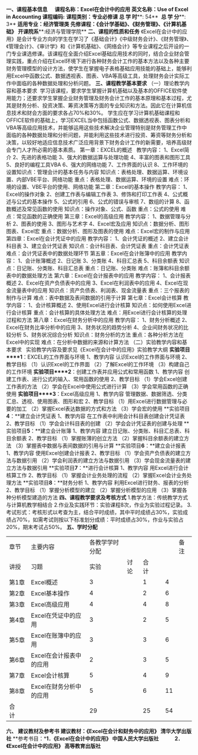 
**一、课程基本信息**
    **课程名称：Excel在会计中的应用**
**英文名称：****Use of Excel in Accounting**
**课程编码****:**
**课程类别：专业必修课**
**总 学 时****: 54**
 **总 学 分****: 3**
**适用专业：经济管理类**
**先修课程：《会计学基础》、《财务管理》、《计算机基础》**
**开课院系****:经济与管理学院**
**二、课程的性质和任务**
《Excel在会计中的应用》是会计专业方向的学生在学习了《基础会计》《中级财务会计》、《财务管理》、《管理会计》、《审计学》和《计算机基础》、《网络会计》等专业课程之后开设的一门专业课选修课。该课程在全面介绍Excel基础应用技术的同时，结合企业财会管理实践，重点介绍在Excel环境下进行各种财务会计工作的基本方法以及各种主要财务管理模型的设计方法，使学生在掌握电子表格基础应用技能的基础上，能够利用Excel中函数公式、数据透视表、图表、VBA等高级工具，处理财务会计实际工作中面临的各种数据处理和分析问题。
**三、课程教学基本要求**
（一）理论教学内容和基本要求
 学习该课程，要求学生掌握计算机基础以及基本的OFFICE软件使用能力；还要求学生掌握企业财务管理及财务会计工作的基本原理和基本过程，尤其是财务分析、投资决策、筹资决策等方面的专业知识和方法。因此它在计算机信息技术和财会方面的要求各占70%和30%。
学生应在学习计算机基础课程和OFFICE软件的基础上，学习EXCEL当中包括函数公式、数据透视表、图表分析和VBA等高级应用技术，并能够运用这些技术解决企业管理特别是财务管理工作中面临的各种数据处理和分析问题，并能利用这些技术进行投资、筹资等财务分析和决策，以较好地适应信息技术广泛应用背景下财务会计工作的新需要，培养高级财会专门人才所必需的基本素质。
第一章：EXCEL的概述  
教学内容：
1、Excel简介
2、先进的表格功能
3、强大的数据运算与处理功能
4、丰富的图表和图形工具
5、良好的编程工具VBA
6、强大的网络功能
7、工作界面的认识
8、工作环境的设置知识点：管理会计的基本任务与内容
知识点：表格处理、数据运算、环境设置、内部VBE平台、网络功能
重点：表格处理、数据运算、环境的设置
难点：环境的设置、VBE平台的使用、网络功能
第二章：Excel的基本操作
教学内容：
1、Excel的操作对象
2、创建工作表与编辑工作表
3、修饰和打印工作表
4、公式概述与公式的基本操作
5、公式的引用
6、公式的错误与审核
7、数组的计算
8、函数概述及常见函数的使用
知识点：操作对象、公式、函数
重点：公式的使用
难点：常见函数的正确使用
第三章：Excel的高级应用
教学内容：
1、数据管理与分析
2、图表的使用
3、图形与艺术字
4、Excel宏及应用
知识点：数据分析、图形图表、Excel宏
重点：数据分析、图形及图表的使用
难点：Excel宏的制作与应用
第四章：Excel在会计凭证中的应用
教学内容：
1、会计凭证的概述
2、建立会计科目表
3、建立会计凭证表
知识点：会计科目表、会计凭证表
重点：会计凭证表
难点：会计凭证表中的数据处理环节
第五章：Excel在会计账簿中的应用
教学内容：
1、会计账簿概述
2、日记账
3、分类账
4、科目汇总表
5、科目余额表
知识点：日记账、分类账、科目汇总表
重点：日记账、分类账
难点：账簿和科目余额表中的数据处理方法
第六章：Excel在会计报表中的应用
教学内容：
1、会计报表概述
2、Excel在资产负债表中的应用
3、Excel在利润表中的应用
4、Excel在现金流量表中的应用
知识点：资产负债表、利润表、现金流量表
重点：三个报表的制作与计算
难点：表中数据及表间数据的引用于计算
第七章：Excel会计核算
教学内容：
1、会计核算概述
2、使用Excel进行会计核算
知识点：如何使用Excel进行会计核算
重点：会计核算的具体处理方法
难点：用Excel进行会计核算的处理过程和方法
第八章：Excel在财务分析中的应用
教学内容：
1、财务分析概述
2、Excel在财务比率分析中的应用
3、财务状况的趋势分析
4、企业间财务状况的比较分析
5、财务状况综合分析
知识点：财务分析的方法
重点：各种分析方法在Excel中的实现
难点：在分析中数据的来源和计算方法
（二）实验教学内容和基本要求
  实验教学内容及要求见《Excel在会计中的应用》实验教学大纲
**实验项目****1**：EXCEL的工作界面与环境
1、教学内容
认识Excel的工作界面与环境
2、教学目标
（1）认识Excel的工作界面
（2）了解Excel的工作环境
（3）构建自己的工作环境
**实验项目****2**：创建工作表并应用公式和常用函数
1、教学内容
创建工作表、进行公式的输入、常用函数的使用
2、教学目标
（1）学会Excel创建工作表的方法
（2）学会在Excel中使用公式进行计算
（3）学会常用函数的正确使用
**实验项目****3**：Excel高级应用
1、教学内容
管理数据、数据筛选、分类汇总、透视、使用图表、图形和宏
2、教学目标
（1）用Excel进行数据管理与必要的加工
（2）掌握Excel表达数据的方式和方法
（3）学会宏的使用
**实验项目****4****：**建立会计凭证表
1、教学内容
在工作表中利用会计科目表创建会计凭证表
2、教学目标
（1）学会会计科目表的创建
（2）学会会计凭证表的创建与处理
**实验项目****5****：**建立会计账簿
1、教学内容
建立日记账、分类账、科目汇总表、科目余额表
2、教学目标
（1）掌握账薄的创立方法
（2）掌握科目余额表的建立方法
（3）掌握表中数据与表间数据的引用与计算
**实验项目****6****：**建立会计报表
1、教学内容
使用Excel创建会计报表
2、教学目标
（1）学会资产负债表的建立方法与数据引用
（2）学会利润表的建立方法与数据引用
（3）学会现金流量表的建立方法与数据引用
**实验项目****7****：**进行会计核算
1、教学内容
用Excel进行会计核算工作
2、教学目标
（1）掌握会计业务处理的流程
（2）掌握Excel会计业务处理方法
**实验项目****8****：**财务分析
1、教学内容
利用Excel进行财务、报表的分析
2、教学目标
（1）掌握分析模型的建立
（2）掌握分析模型的应用
（3）掌握各种分析模型建造的方法
**四、课程教学要求及考核方式**
1.教学方法：传统教学方式与计算机教学相结合
2.作业及实践环节：实验课程8次，作业为实验过程记录。
3.考试形式：考核形式以考查为主，结合平时成绩，其中平时成绩占30%，实验成绩占70%，如需考试则按以下标准划分成绩：平时成绩占30%，作业与实验占20%，期末考试占50%。
**五、学时分配**

|        |                |         |     |     |     |     |     |
| ------ | -------------- | ------- | --- | --- | --- | --- | --- |
| 章节     | 主要内容           | 各教学学时分配 |     |     |     |     | 备注  |
| 讲授     | 习题             | 实验      | 讨论  | 合计  |     |     |     |
| 第1章    | Excel概述        | 3       |     | 1   |     | 4   |     |
| 第2章    | Excel基本操作      | 4       |     | 2   |     | 6   |     |
| 第3章    | Excel高级应用      | 4       |     | 4   |     | 8   |     |
| 第4章    | Excel在凭证中的应用   | 3       |     | 2   |     | 5   |     |
| 第5章    | Excel在账簿中的应用   | 3       |     | 3   |     | 6   |     |
| 第6章    | Excel在会计报表中的应用 | 2       |     | 3   |     | 5   |     |
| 第7章    | Excel会计核算      | 5       |     | 4   |     | 9   |     |
| 第8章    | Excel在财务分析中的应用 | 5       |     | 6   |     | 11  |     |
| 合    计 |                | 29      |     | 25  |     | 54  |     |
**六、** **建议教材及参考书**
**建议教材：《Excel在会计和财务中的应用》 清华大学出版社**
**参考书目：***1．《Excel在会计中的应用》 中国人民大学出版社** 
             **2．《Excel在会计中的应用》 高等教育出版社**

